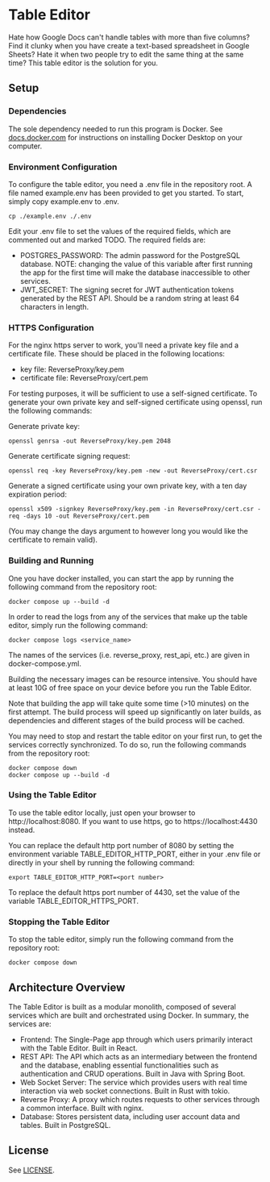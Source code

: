 # Table Editor

Hate how Google Docs can't handle tables with more than five columns? Find it
clunky when you have create a text-based spreadsheet in Google Sheets? Hate it
when two people try to edit the same thing at the same time? This table editor
is the solution for you.

## Setup

### Dependencies

The sole dependency needed to run this program is Docker. See
[docs.docker.com](https://docs.docker.com/desktop/) for instructions on
installing Docker Desktop on your computer.

### Environment Configuration

To configure the table editor, you need a .env file in the repository root. A
file named example.env has been provided to get you started. To start, simply
copy example.env to .env.

```
cp ./example.env ./.env
```

Edit your .env file to set the values of the required fields, which are
commented out and marked TODO. The required fields are:

- POSTGRES\_PASSWORD: The admin password for the PostgreSQL database. NOTE:
  changing the value of this variable after first running the app for the first
  time will make the database inaccessible to other services.
- JWT\_SECRET: The signing secret for JWT authentication tokens generated by the
  REST API. Should be a random string at least 64 characters in length.

### HTTPS Configuration

For the nginx https server to work, you'll need a private key file and a
certificate file. These should be placed in the following locations:

- key file: ReverseProxy/key.pem
- certificate file: ReverseProxy/cert.pem

For testing purposes, it will be sufficient to use a self-signed certificate. To
generate your own private key and self-signed certificate using openssl, run the
following commands:

Generate private key:

```
openssl genrsa -out ReverseProxy/key.pem 2048
```

Generate certificate signing request:

```
openssl req -key ReverseProxy/key.pem -new -out ReverseProxy/cert.csr
```

Generate a signed certificate using your own private key, with a ten day
expiration period:

```
openssl x509 -signkey ReverseProxy/key.pem -in ReverseProxy/cert.csr -req -days 10 -out ReverseProxy/cert.pem
```

(You may change the days argument to however long you would like the certificate
to remain valid).

### Building and Running

One you have docker installed, you can start the app by running the following
command from the repository root:

```
docker compose up --build -d
```

In order to read the logs from any of the services that make up the table
editor, simply run the following command:

```
docker compose logs <service_name>
```

The names of the services (i.e. reverse\_proxy, rest\_api, etc.) are given in
docker-compose.yml.

Building the necessary images can be resource intensive. You should have at
least 10G of free space on your device before you run the Table Editor.

Note that building the app will take quite some time (>10 minutes) on the first
attempt. The build process will speed up significantly on later builds, as
dependencies and different stages of the build process will be cached.

You may need to stop and restart the table editor on your first run, to get the
services correctly synchronized. To do so, run the following commands from the
repository root:

```
docker compose down
docker compose up --build -d
```

### Using the Table Editor

To use the table editor locally, just open your browser to
http://localhost:8080. If you want to use https, go to https://localhost:4430
instead.

You can replace the default http port number of 8080 by setting the environment
variable TABLE\_EDITOR\_HTTP\_PORT, either in your .env file or directly in your
shell by running the following command:

```
export TABLE_EDITOR_HTTP_PORT=<port number>
```

To replace the default https port number of 4430, set the value of the variable
TABLE\_EDITOR\_HTTPS\_PORT.

### Stopping the Table Editor

To stop the table editor, simply run the following command from the repository
root:

```
docker compose down
```

## Architecture Overview

The Table Editor is built as a modular monolith, composed of several services
which are built and orchestrated using Docker. In summary, the services are:

- Frontend: The Single-Page app through which users primarily interact with the
  Table Editor. Built in React.
- REST API: The API which acts as an intermediary between the frontend and the
  database, enabling essential functionalities such as authentication and CRUD
  operations. Built in Java with Spring Boot.
- Web Socket Server: The service which provides users with real time interaction
  via web socket connections. Built in Rust with tokio.
- Reverse Proxy: A proxy which routes requests to other services through a
  common interface. Built with nginx.
- Database: Stores persistent data, including user account data and tables.
  Built in PostgreSQL.

## License

See [LICENSE](./LICENSE).
